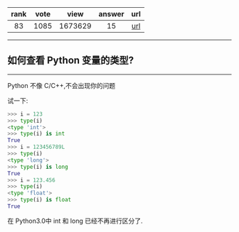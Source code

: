 
| rank | vote | view | answer | url |
|:-:|:-:|:-:|:-:|:-:|
|83|1085|1673629|15| [url](http://stackoverflow.com/questions/402504/how-to-determine-a-python-variables-type) |
***

##  如何查看 Python 变量的类型?

***

Python 不像 C/C++,不会出现你的问题

试一下:

```python
>>> i = 123
>>> type(i)
<type 'int'>
>>> type(i) is int
True
>>> i = 123456789L
>>> type(i)
<type 'long'>
>>> type(i) is long
True
>>> i = 123.456
>>> type(i)
<type 'float'>
>>> type(i) is float
True
```

在 Python3.0中 int 和 long 已经不再进行区分了.
